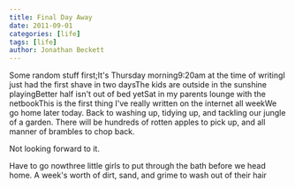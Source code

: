 ```yaml
---
title: Final Day Away
date: 2011-09-01
categories: [life]
tags: [life]
author: Jonathan Beckett
---
```


Some random stuff first;It's Thursday morning9:20am at the time of writingI just had the first shave in two daysThe kids are outside in the sunshine playingBetter half isn't out of bed yetSat in my parents lounge with the netbookThis is the first thing I've really written on the internet all weekWe go home later today. Back to washing up, tidying up, and tackling our jungle of a garden. There will be hundreds of rotten apples to pick up, and all manner of brambles to chop back.

Not looking forward to it.

Have to go nowthree little girls to put through the bath before we head home. A week's worth of dirt, sand, and grime to wash out of their hair